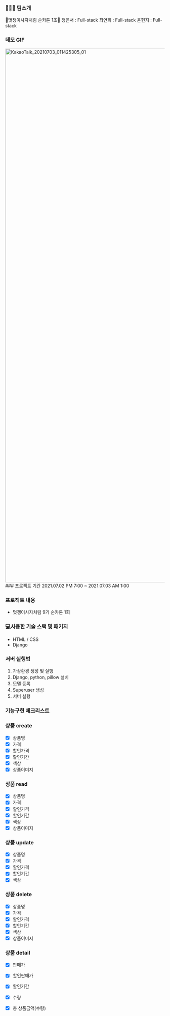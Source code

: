 ### 👩‍👩‍👧 팀소개
🦁멋쟁이사자처럼 순카톤 1조🦁 
정은서 : Full-stack
최연희 : Full-stack
윤현지 : Full-stack

### 데모 GIF
<img width="1680" alt="KakaoTalk_20210703_011425305_01" src="https://user-images.githubusercontent.com/79982109/124347677-d117e380-dc20-11eb-96b1-259f7836a1b7.png">
### 프로젝트 기간
2021.07.02 PM 7:00 ~ 2021.07.03 AM 1:00 

### 프로젝트 내용
- 멋쟁이사자처럼 9기 순카톤 1회

### 💻사용한 기술 스택 및 패키지
- HTML / CSS
- Django

### 서버 실행법
1. 가상환경 생성 및 실행
2. Django, python, pillow 설치
3. 모델 등록
4. Superuser 생성
5. 서버 실행

### 기능구현 체크리스트

### 상품 create
- [x] 상품명
- [x] 가격
- [x] 할인가격
- [x] 할인기간
- [x] 색상
- [x] 상품이미지

### 상품 read
- [x] 상품명
- [x] 가격
- [x] 할인가격
- [x] 할인기간
- [x] 색상
- [x] 상품이미지

### 상품 update
- [x] 상품명
- [x] 가격
- [x] 할인가격
- [x] 할인기간
- [x] 색상

### 상품 delete
- [x] 상품명
- [x] 가격
- [x] 할인가격
- [x] 할인기간
- [x] 색상
- [x] 상품이미지

### 상품 detail
- [x] 판매가
- [x] 할인판매가
- [x] 할인기간
- [x] 수량
- [x] 총 상품금액(수량)


